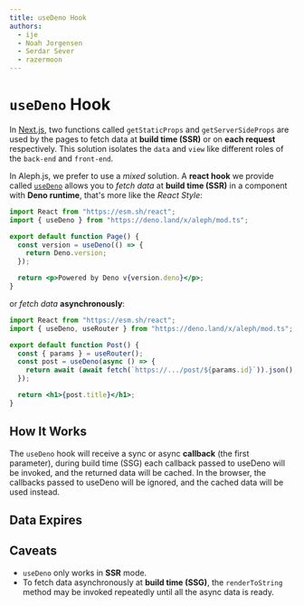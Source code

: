 ```yaml
---
title: useDeno Hook
authors:
  - ije
  - Noah Jorgensen
  - Serdar Sever
  - razermoon
---
```


# `useDeno` Hook

In [Next.js](https://nextjs.org/docs/basic-features/data-fetching), two functions called `getStaticProps` and `getServerSideProps` are used by the pages to fetch data at **build time (SSR)** or on **each request** respectively. This solution isolates the `data` and `view` like different roles of the `back-end` and `front-end`.

In Aleph.js, we prefer to use a _mixed_ solution. A **react hook** we provide called [`useDeno`](/docs/api-reference/mod.ts#useDeno) allows you to _fetch data_ at **build time (SSR)** in a component with **Deno runtime**, that's more like the _React Style_:

```jsx
import React from "https://esm.sh/react";
import { useDeno } from "https://deno.land/x/aleph/mod.ts";

export default function Page() {
  const version = useDeno(() => {
    return Deno.version;
  });

  return <p>Powered by Deno v{version.deno}</p>;
}
```

or _fetch data_ **asynchronously**:

```jsx
import React from "https://esm.sh/react";
import { useDeno, useRouter } from "https://deno.land/x/aleph/mod.ts";

export default function Post() {
  const { params } = useRouter();
  const post = useDeno(async () => {
    return await (await fetch(`https://.../post/${params.id}`)).json();
  });

  return <h1>{post.title}</h1>;
}
```

## How It Works

The `useDeno` hook will receive a sync or async **callback** (the first parameter), during build time (SSG) each callback passed to useDeno will be invoked, and the returned data will be cached. In the browser, the callbacks passed to useDeno will be ignored, and the cached data will be used instead.

## Data Expires


## Caveats

- `useDeno` only works in **SSR** mode.
- To fetch data asynchronously at **build time (SSG)**, the `renderToString` method may be invoked repeatedly until all the async data is ready.
